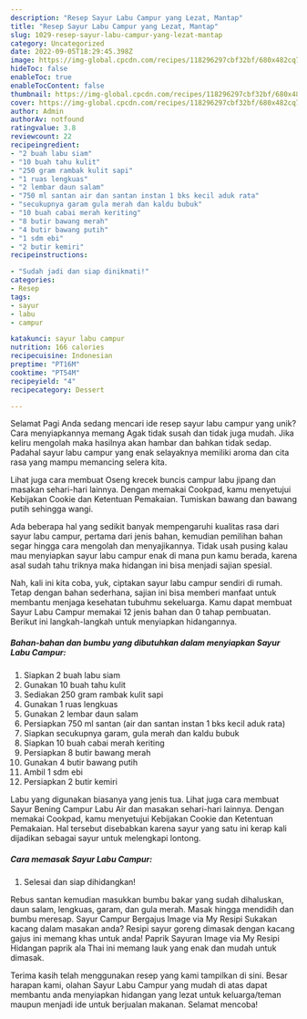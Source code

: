 ```yaml
---
description: "Resep Sayur Labu Campur yang Lezat, Mantap"
title: "Resep Sayur Labu Campur yang Lezat, Mantap"
slug: 1029-resep-sayur-labu-campur-yang-lezat-mantap
category: Uncategorized
date: 2022-09-05T18:29:45.398Z
image: https://img-global.cpcdn.com/recipes/118296297cbf32bf/680x482cq70/sayur-labu-campur-foto-resep-utama.jpg
hideToc: false
enableToc: true
enableTocContent: false
thumbnail: https://img-global.cpcdn.com/recipes/118296297cbf32bf/680x482cq70/sayur-labu-campur-foto-resep-utama.jpg
cover: https://img-global.cpcdn.com/recipes/118296297cbf32bf/680x482cq70/sayur-labu-campur-foto-resep-utama.jpg
author: Admin
authorAv: notfound
ratingvalue: 3.8
reviewcount: 22
recipeingredient:
- "2 buah labu siam"
- "10 buah tahu kulit"
- "250 gram rambak kulit sapi"
- "1 ruas lengkuas"
- "2 lembar daun salam"
- "750 ml santan air dan santan instan 1 bks kecil aduk rata"
- "secukupnya garam gula merah dan kaldu bubuk"
- "10 buah cabai merah keriting"
- "8 butir bawang merah"
- "4 butir bawang putih"
- "1 sdm ebi"
- "2 butir kemiri"
recipeinstructions:

- "Sudah jadi dan siap dinikmati!"
categories:
- Resep
tags:
- sayur
- labu
- campur

katakunci: sayur labu campur 
nutrition: 166 calories
recipecuisine: Indonesian
preptime: "PT16M"
cooktime: "PT54M"
recipeyield: "4"
recipecategory: Dessert

---
```



Selamat Pagi Anda sedang mencari ide resep sayur labu campur yang unik? Cara menyiapkannya memang Agak tidak susah dan tidak juga mudah. Jika keliru mengolah maka hasilnya akan hambar dan bahkan tidak sedap. Padahal sayur labu campur yang enak selayaknya memiliki aroma dan cita rasa yang mampu memancing selera kita.


Lihat juga cara membuat Oseng krecek buncis campur labu jipang dan masakan sehari-hari lainnya. Dengan memakai Cookpad, kamu menyetujui Kebijakan Cookie dan Ketentuan Pemakaian. Tumiskan bawang dan bawang putih sehingga wangi.

Ada beberapa hal yang sedikit banyak mempengaruhi kualitas rasa dari sayur labu campur, pertama dari jenis bahan, kemudian pemilihan bahan segar hingga cara mengolah dan menyajikannya. Tidak usah pusing kalau mau menyiapkan sayur labu campur enak di mana pun kamu berada, karena asal sudah tahu triknya maka hidangan ini bisa menjadi sajian spesial.


Nah, kali ini kita coba, yuk, ciptakan sayur labu campur sendiri di rumah. Tetap dengan bahan sederhana, sajian ini bisa memberi manfaat untuk membantu menjaga kesehatan tubuhmu sekeluarga. Kamu dapat membuat Sayur Labu Campur memakai 12 jenis bahan dan 0 tahap pembuatan. Berikut ini langkah-langkah untuk menyiapkan hidangannya.

<!--inarticleads1-->

##### Bahan-bahan dan bumbu yang dibutuhkan dalam menyiapkan Sayur Labu Campur:

1. Siapkan 2 buah labu siam
1. Gunakan 10 buah tahu kulit
1. Sediakan 250 gram rambak kulit sapi
1. Gunakan 1 ruas lengkuas
1. Gunakan 2 lembar daun salam
1. Persiapkan 750 ml santan (air dan santan instan 1 bks kecil aduk rata)
1. Siapkan secukupnya garam, gula merah dan kaldu bubuk
1. Siapkan 10 buah cabai merah keriting
1. Persiapkan 8 butir bawang merah
1. Gunakan 4 butir bawang putih
1. Ambil 1 sdm ebi
1. Persiapkan 2 butir kemiri


Labu yang digunakan biasanya yang jenis tua. Lihat juga cara membuat Sayur Bening Campur Labu Air dan masakan sehari-hari lainnya. Dengan memakai Cookpad, kamu menyetujui Kebijakan Cookie dan Ketentuan Pemakaian. Hal tersebut disebabkan karena sayur yang satu ini kerap kali dijadikan sebagai sayur untuk melengkapi lontong. 

<!--inarticleads2-->

##### Cara memasak Sayur Labu Campur:


1. Selesai dan siap dihidangkan!

Rebus santan kemudian masukkan bumbu bakar yang sudah dihaluskan, daun salam, lengkuas, garam, dan gula merah. Masak hingga mendidih dan bumbu meresap. Sayur Campur Bergajus Image via My Resipi Sukakan kacang dalam masakan anda? Resipi sayur goreng dimasak dengan kacang gajus ini memang khas untuk anda! Paprik Sayuran Image via My Resipi Hidangan paprik ala Thai ini memang lauk yang enak dan mudah untuk dimasak. 

Terima kasih telah menggunakan resep yang kami tampilkan di sini. Besar harapan kami, olahan Sayur Labu Campur yang mudah di atas dapat membantu anda menyiapkan hidangan yang lezat untuk keluarga/teman maupun menjadi ide untuk berjualan makanan. Selamat mencoba!

